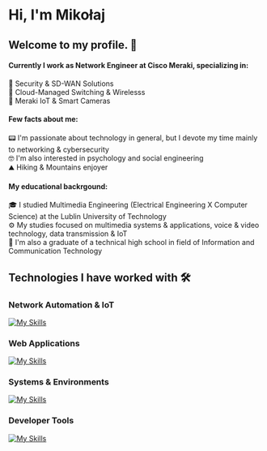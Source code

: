 # Hi, I'm Mikołaj 

## Welcome to my profile. 🤝

#### Currently I work as Network Engineer at Cisco Meraki, specializing in:<br>
👾 Security & SD-WAN Solutions<br>
🔀 Cloud-Managed Switching & Wirelesss<br>
🤖 Meraki IoT & Smart Cameras<br>

#### Few facts about me:<br>
📟 I'm passionate about technology in general, but I devote my time mainly to networking & cybersecurity<br>
🤓 I'm also interested in psychology and social engineering<br> 
⛰️ Hiking & Mountains enjoyer<br>

#### My educational backrgound:
🎓 I studied Multimedia Engineering (Electrical Engineering X Computer Science) at the Lublin University of Technology<br>
⚙️ My studies focused on multimedia systems & applications, voice & video technology, data transmission & IoT<br>
📡 I'm also a graduate of a technical high school in field of Information and Communication Technology <br>

##  Technologies I have worked with 🛠️

### Network Automation & IoT
[![My Skills](https://skillicons.dev/icons?i=python,terraform,raspberrypi,arduino)](https://skillicons.dev)

### Web Applications
[![My Skills](https://skillicons.dev/icons?i=angular,js,html,css,tailwind,threejs,scss,flask)](https://skillicons.dev)

### Systems & Environments
[![My Skills](https://skillicons.dev/icons?i=ubuntu,kali,bash,firebase,cloudflare,windows,powershell,apple)](https://skillicons.dev)

### Developer Tools
[![My Skills](https://skillicons.dev/icons?i=git,github,docker,obsidian,postman)](https://skillicons.dev)


